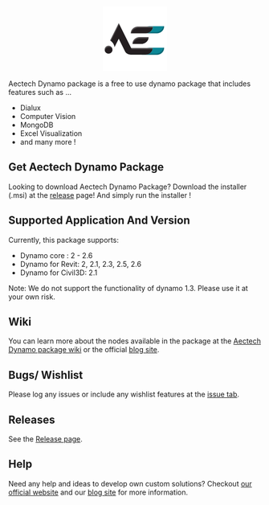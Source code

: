 
<p align="center">
  <img width="128" height="128" img src="https://github.com/AectechSG/Aectech-Dynamo-Package/blob/main/.resources/AECTech%20Icon.png?raw=true">
</p>

Aectech Dynamo package is a free to use dynamo package that includes features such as ...
+ Dialux
+ Computer Vision
+ MongoDB
+ Excel Visualization
+ and many more !

## Get Aectech Dynamo Package ##

Looking to download Aectech Dynamo Package?  Download the installer (.msi) at the [release](https://github.com/AectechSG/Aectech-Dynamo-Package/releases) page! And simply run the installer !


## Supported Application And Version ##
Currently, this package supports:
+ Dynamo core : 2 - 2.6
+ Dynamo for Revit: 2, 2.1, 2.3, 2.5, 2.6
+ Dynamo for Civil3D: 2.1

Note: We do not support the functionality of dynamo 1.3. Please use it at your own risk.

## Wiki ###

You can learn more about the nodes available in the package at the [Aectech Dynamo package wiki](https://github.com/AectechSG/Aectech-Dynamo-Package/wiki) or the official [blog site](http://aectechy.com/blog/).


## Bugs/ Wishlist ##

Please log any issues or include any wishlist features  at the [issue tab](https://github.com/AectechSG/Aectech-Dynamo-Package/issues).


## Releases ##

See the [Release page](https://github.com/AectechSG/Aectech-Dynamo-Package/releases).


## Help ##

Need any help and ideas to develop own custom solutions? Checkout [our official website](https://aec-tech.net/) and our [blog site](http://aectechy.com/blog/) for more information.
